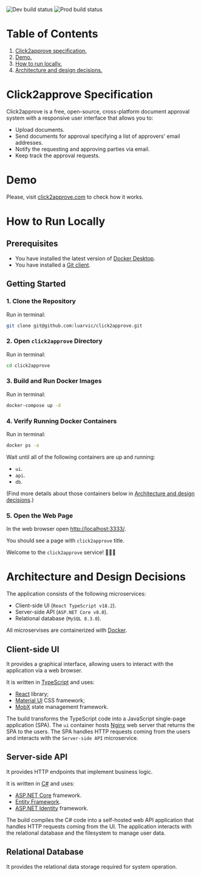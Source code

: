![Dev build status](https://github.com/luarvic/click2approve/actions/workflows/dev-build.yml/badge.svg)
![Prod build status](https://github.com/luarvic/click2approve/actions/workflows/prod-build.yml/badge.svg)

# Table of Contents

1. [Click2approve specification.](#click2approve-specification)
2. [Demo.](#demo)
3. [How to run locally.](#how-to-run-locally)
4. [Architecture and design decisions.](#architecture-and-design-decisions)

# Click2approve Specification

Click2approve is a free, open-source, cross-platform document approval system with a responsive user interface that allows you to:

- Upload documents.
- Send documents for approval specifying a list of approvers' email addresses.
- Notify the requesting and approving parties via email.
- Keep track the approval requests.

# Demo

Please, visit [click2approve.com](https://click2approve.com/) to check how it works.

# How to Run Locally

## Prerequisites

- You have installed the latest version of [Docker Desktop](https://docs.docker.com/get-docker/).
- You have installed a [Git client](https://git-scm.com/downloads).

## Getting Started

### 1. Clone the Repository

Run in terminal:

```bash
git clone git@github.com:luarvic/click2approve.git
```

### 2. Open `click2approve` Directory

Run in terminal:

```bash
cd click2approve
```

### 3. Build and Run Docker Images

Run in terminal:

```bash
docker-compose up -d
```

### 4. Verify Running Docker Containers

Run in terminal:

```bash
docker ps -a
```

Wait until all of the following containers are up and running:

- `ui`.
- `api`.
- `db`.

(Find more details about those containers below in [Architecture and design decisions](#architecture-and-design-decisions).)

### 5. Open the Web Page

In the web browser open [http://localhost:3333/](http://localhost:3333/).

You should see a page with `click2approve` title.

Welcome to the `click2approve` service! 🎉🎉🎉

# Architecture and Design Decisions

The application consists of the following microservices:

- Client-side UI (`React TypeScript v18.2`).
- Server-side API (`ASP.NET Core v8.0`).
- Relational database (`MySQL 8.3.0`).

All microservises are containerized with [Docker](https://docs.docker.com/).

## Client-side UI

It provides a graphical interface, allowing users to interact with the application via a web browser.

It is written in [TypeScript](https://www.typescriptlang.org/) and uses:

- [React](https://react.dev/) library;
- [Material UI](https://mui.com/material-ui/) CSS framework;
- [MobX](https://mobx.js.org/react-integration.html) state management framework.

The build transforms the TypeScript code into a JavaScript single-page application (SPA). The `ui` container hosts [Nginx](https://www.nginx.com/) web server that returns the SPA to the users. The SPA handles HTTP requests coming from the users and interacts with the `Server-side API` microservice.

## Server-side API

It provides HTTP endpoints that implement business logic.

It is written in [C#](https://learn.microsoft.com/en-us/dotnet/csharp/tour-of-csharp/) and uses:

- [ASP.NET Core](https://dotnet.microsoft.com/en-us/apps/aspnet) framework.
- [Entity Framework](https://learn.microsoft.com/en-us/ef/).
- [ASP.NET Identity](https://learn.microsoft.com/en-us/aspnet/core/security/authentication/identity) framework.

The build compiles the C# code into a self-hosted web API application that handles HTTP requests coming from the UI.
The application interacts with the relational database and the filesystem to manage user data.

## Relational Database

It provides the relational data storage required for system operation.
